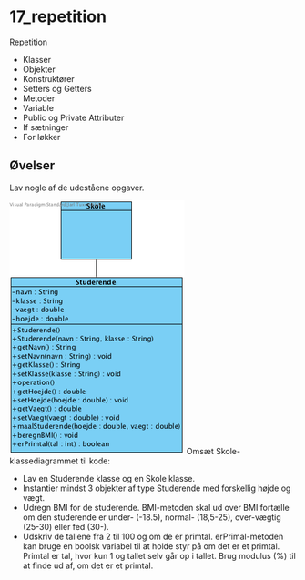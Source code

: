 # 17_repetition
Repetition
* Klasser
* Objekter
* Konstruktører
* Setters og Getters
* Metoder
* Variable
* Public og Private Attributer
* If sætninger
* For løkker

## Øvelser
Lav nogle af de udeståene opgaver.

![Klassediagram for skoleopgave](skole.png)
Omsæt Skole-klassediagrammet til kode:
* Lav en Studerende klasse og en Skole klasse.
* Instantier mindst 3 objekter af type Studerende med forskellig højde og vægt.
* Udregn BMI for de studerende. BMI-metoden skal ud over BMI fortælle om den studerende er under- (-18.5), normal- (18,5-25), over-vægtig (25-30) eller fed (30-).
* Udskriv de tallene fra 2 til 100 og om de er primtal. erPrimal-metoden kan bruge en boolsk variabel til at holde styr på om det er et primtal. Primtal er tal, hvor kun 1 og tallet selv går op i tallet. Brug modulus (%) til at finde ud af, om det er et primtal.
